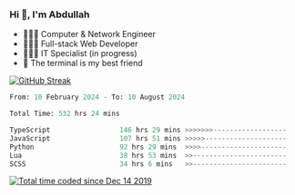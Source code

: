 <h3>Hi 👋, I'm Abdullah</h3>

- 👷🏼‍♂️ Computer & Network Engineer
- 👨🏻‍💻 Full-stack Web Developer
- 👨🏻‍💻 IT Specialist (in progress)
- 🖤 The terminal is my best friend

[![GitHub Streak](https://streak-stats.demolab.com?user=al3bad&theme=transparent&date_format=j%20M%5B%20Y%5D)](https://git.io/streak-stats)

<!--START_SECTION:waka-->

```python
From: 10 February 2024 - To: 10 August 2024

Total Time: 532 hrs 24 mins

TypeScript                 146 hrs 29 mins >>>>>>>------------------   27.36 %
JavaScript                 107 hrs 51 mins >>>>>--------------------   20.14 %
Python                     92 hrs 29 mins  >>>>---------------------   17.27 %
Lua                        38 hrs 53 mins  >>-----------------------   07.26 %
SCSS                       34 hrs 6 mins   >>-----------------------   06.37 %
```

<!--END_SECTION:waka-->

<p>
  <a href="https://wakatime.com/@ce2a2aac-0d6b-4d65-b864-8a4bcaf12967"><img src="https://wakatime.com/badge/user/ce2a2aac-0d6b-4d65-b864-8a4bcaf12967.svg" alt="Total time coded since Dec 14 2019" /></a>
</p>
